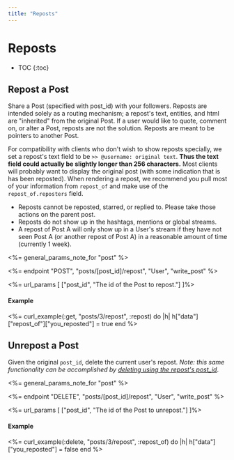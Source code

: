 ```yaml
---
title: "Reposts"
---
```


# Reposts

* TOC
{:toc}

## Repost a Post

Share a Post (specified with post_id) with your followers. Reposts are intended solely as a routing mechanism; a repost's text, entities, and html are "inherited" from the original Post. If a user would like to quote, comment on, or alter a Post, reposts are not the solution. Reposts are meant to be pointers to another Post.

For compatibility with clients who don't wish to show reposts specially, we set a repost's text field to be `>> @username: original text`. **Thus the text field could actually be slightly longer than 256 characters.** Most clients will probably want to display the original post (with some indication that is has been reposted). When rendering a repost, we recommend you pull most of your information from `repost_of` and make use of the `repost_of.reposters` field.

- Reposts cannot be reposted, starred, or replied to. Please take those actions on the parent post.
- Reposts do not show up in the hashtags, mentions or global streams.
- A repost of Post A will only show up in a User's stream if they have not seen Post A (or another repost of Post A) in a reasonable amount of time (currently 1 week).

<%= general_params_note_for "post" %>

<%= endpoint "POST", "posts/[post_id]/repost", "User", "write_post" %>

<%= url_params [
    ["post_id", "The id of the Post to repost."]
]%>

#### Example

<%= curl_example(:get, "posts/3/repost", :repost) do |h|
    h["data"]["repost_of"]["you_reposted"] = true
end %>

## Unrepost a Post

Given the original `post_id`, delete the current user's repost. *Note: this same functionality can be accomplished by [deleting using the repost's post_id](/reference/resources/post/lifecycle/#delete-a-post)*.

<%= general_params_note_for "post" %>

<%= endpoint "DELETE", "posts/[post_id]/repost", "User", "write_post" %>

<%= url_params [
    ["post_id", "The id of the Post to unrepost."]
]%>

#### Example

<%= curl_example(:delete, "posts/3/repost", :repost_of) do |h|
    h["data"]["you_reposted"] = false
end %>